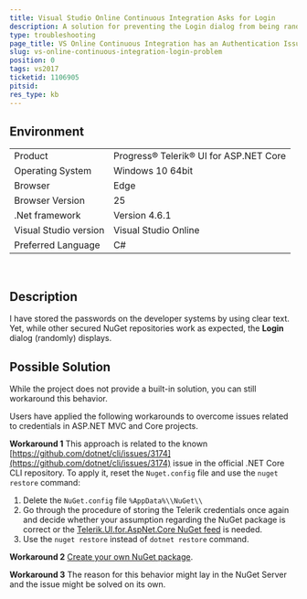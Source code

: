 ```yaml
---
title: Visual Studio Online Continuous Integration Asks for Login
description: A solution for preventing the Login dialog from being randomly displayed during builds in VS Online builds.
type: troubleshooting
page_title: VS Online Continuous Integration has an Authentication Issue
slug: vs-online-continuous-integration-login-problem
position: 0
tags: vs2017
ticketid: 1106905
pitsid:
res_type: kb
---
```


## Environment

<table>
 <tr>
  <td>Product</td>
  <td>Progress® Telerik® UI for ASP.NET Core</td>
 </tr>
 <tr>
  <td>Operating System</td>
  <td>Windows 10 64bit</td>
 </tr>
 <tr>
  <td>Browser</td>
  <td>Edge</td>
 </tr>
 <tr>
  <td>Browser Version</td>
  <td>25</td>
 </tr>
 <tr>
  <td>.Net framework</td>
  <td>Version 4.6.1</td>
 </tr>
 <tr>
  <td>Visual Studio version</td>
  <td>Visual Studio Online</td>
 </tr>
 <tr>
  <td>Preferred Language</td>
  <td>C#</td>
 </tr>
</table> 

## Description

I have stored the passwords on the developer systems by using clear text. Yet, while other secured NuGet repositories work as expected, the **Login** dialog (randomly) displays. 

## Possible Solution

While the project does not provide a built-in solution, you can still workaround this behavior.

Users have applied the following workarounds to overcome issues related to credentials in ASP.NET MVC and Core projects.

**Workaround 1** This approach is related to the known [https://github.com/dotnet/cli/issues/3174](https://github.com/dotnet/cli/issues/3174) issue in the official .NET Core CLI repository. To apply it, reset the `Nuget.config` file and use the `nuget restore` command:

1. Delete the `NuGet.config` file `%AppData%\\NuGet\\`  
1. Go through the procedure of storing the Telerik credentials once again and decide whether your assumption regarding the NuGet package is correct or the [Telerik.UI.for.AspNet.Core NuGet feed](http://docs.telerik.com/aspnet-mvc/getting-started/nuget-install#use-the-telerik-private-nuget-feed) is needed.  
1. Use the `nuget restore` instead of `dotnet restore` command.  

**Workaround 2** [Create your own NuGet package](https://docs.microsoft.com/en-us/nuget/create-packages/creating-a-package).

**Workaround 3** The reason for this behavior might lay in the NuGet Server and the issue might be solved on its own.

